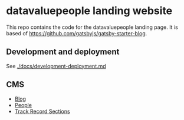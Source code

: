# datavaluepeople landing website

This repo contains the code for the datavaluepeople landing page. It is based of https://github.com/gatsbyjs/gatsby-starter-blog.

## Development and deployment
See [./docs/development-deployment.md](./docs/development-deployment.md)

## CMS
- [Blog](./docs/blog.md)
- [People](./docs/people.md)
- [Track Record Sections](./docs/track-record-sections.md)
